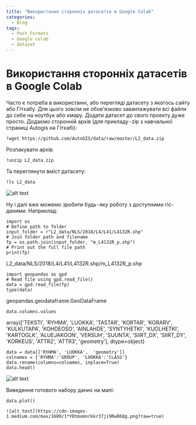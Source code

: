 ```yaml
---
title: "Використання сторонніх датасетів в Google Colab"
categories:
  - Blog
tags:
  - Post Formats
  - Google colab
  - dataset
---
```


# Використання сторонніх датасетів в Google Colab

Часто є потреба в використанні, або перегляді датасету з якогось сайту або Гітхабу. Для цього зовсім не обов'язково завантажувати всі файли до себе на ноутбук або хмару.
Додати датасет до свого проекту дуже просто.
Додаємо сторонній архів (для прикладу - zip з навчальної страниці Autogis на Гітхабі):

    !wget https://github.com/AutoGIS/data/raw/master/L2_data.zip

Розпакувати архів:

    !unzip L2_data.zip

Та переглянути вміст датасету:

    !ls L2_data

![alt text](https://cdn-images-1.medium.com/max/1600/1*QXnDNx2hfC9hGckMYaVGgA.png?raw=true)

Ну і далі вже можемо зробити будь - яку роботу з доступними гіс-даними. Наприклад:

    import os
    # Define path to folder
    input_folder = r"L2_data/NLS/2018/L4/L41/L4132R.shp"
    # Join folder path and filename
    fp = os.path.join(input_folder, "m_L4132R_p.shp")
    # Print out the full file path
    print(fp)

L2_data/NLS/2018/L4/L41/L4132R.shp/m_L4132R_p.shp

    import geopandas as gpd
    # Read file using gpd.read_file()
    data = gpd.read_file(fp)
    type(data)

geopandas.geodataframe.GeoDataFrame

    data.columns.values

array(['TEKSTI', 'RYHMA', 'LUOKKA', 'TASTAR', 'KORTAR', 'KORARV', 'KULKUTAPA', 'KOHDEOSO', 'AINLAHDE', 'SYNTYHETKI', 'KUOLHETKI', 'KARTOGLK', 'ALUEJAKOON', 'VERSUH', 'SUUNTA', 'SIIRT_DX', 'SIIRT_DY', 'KORKEUS', 'ATTR2', 'ATTR3', 'geometry'], dtype=object)

    data = data[['RYHMA', 'LUOKKA',  'geometry']]
    colnames = {'RYHMA':'GROUP', 'LUOKKA':'CLASS'}
    data.rename(columns=colnames, inplace=True)
    data.head()

![alt text](https://cdn-images-1.medium.com/max/1600/1*kegLR1AHCoJGLDJNkO7gOw.png?raw=true)

Виведення готового набору даних на мапі:

    data.plot()

    ![alt text](https://cdn-images-1.medium.com/max/1600/1*YDtmxmnrkkr37ji9RwD6Qg.png?raw=true)